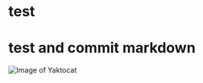 # <h1> test </h1>


# test and commit markdown

![Image of Yaktocat](https://octodex.github.com/images/yaktocat.png)
